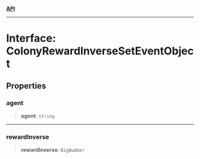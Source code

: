 [**API**](../../../README.md)

***

# Interface: ColonyRewardInverseSetEventObject

## Properties

### agent

> **agent**: `string`

***

### rewardInverse

> **rewardInverse**: `BigNumber`
